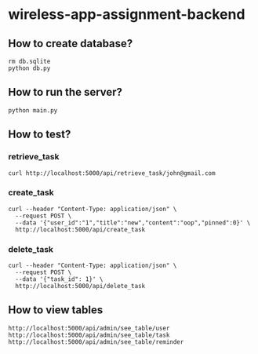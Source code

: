# wireless-app-assignment-backend

## How to create database?
```
rm db.sqlite
python db.py
```

## How to run the server?
```
python main.py
```

## How to test?
### retrieve_task
```
curl http://localhost:5000/api/retrieve_task/john@gmail.com
```

### create_task
```
curl --header "Content-Type: application/json" \
  --request POST \
  --data '{"user_id":"1","title":"new","content":"oop","pinned":0}' \
  http://localhost:5000/api/create_task
```

### delete_task
```
curl --header "Content-Type: application/json" \
  --request POST \
  --data '{"task_id": 1}' \
  http://localhost:5000/api/delete_task
```


## How to view tables
```
http://localhost:5000/api/admin/see_table/user
http://localhost:5000/api/admin/see_table/task
http://localhost:5000/api/admin/see_table/reminder
```